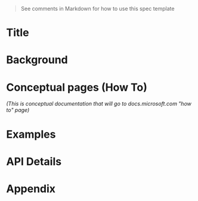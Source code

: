 <!-- 
    Before submitting, delete all "<!-- TEMPLATE" marked comments in this file,
    and the following quote banner:
-->
> See comments in Markdown for how to use this spec template

<!-- TEMPLATE
    The purpose of this spec is to describe new APIs, in a way
    that will transfer to docs.microsoft.com (https://docs.microsoft.com/en-us/microsoft-edge/webview2/).

    There are two audiences for the spec. The first are people that want to evaluate and
    give feedback on the API, as part of the submission process.
    When the PR is complete, the content within the 'Conceptual Pages' section of the review spec will be incorporated into the public documentation at
    http://docs.microsoft.com (DMC).
    So the second audience is everyone that reads there to learn how and why to use this API.
    Some of this text also shows up in Visual Studio Intellisense.

    For example, much of the examples and descriptions in the `RadialGradientBrush` API spec
    (https://github.com/microsoft/microsoft-ui-xaml-specs/blob/master/active/RadialGradientBrush/RadialGradientBrush.md)
    were carried over to the public API page on DMC
    (https://docs.microsoft.com/windows/winui/api/microsoft.ui.xaml.media.radialgradientbrush?view=winui-2.5)

    Once the API is on DMC, that becomes the official copy, and this spec becomes an archive.
    For example if the description is updated, that only needs to happen on DMC and needn't
    be duplicated here.

    Examples:
    * New set of classes and APIs (Custom Downloads):
      https://github.com/MicrosoftEdge/WebView2Feedback/blob/master/specs/CustomDownload.md
    * New member on an existing class (BackgroundColor):
      https://github.com/MicrosoftEdge/WebView2Feedback/blob/master/specs/BackgroundColor.md

    Style guide:
    * Use second person; speak to the developer who will be learning/using this API.
    (For example "you use this to..." rather than "the developer uses this to...")
    * Use hard returns to keep the page width within ~100 columns.
    (Otherwise it's more difficult to leave comments in a GitHub PR.)
    * Talk about an API's behavior, not its implementation.
    (Speak to the developer using this API, not to the team implementing it.)
    * A picture is worth a thousand words.
    * An example is worth a million words.
    * Keep examples realistic but simple; don't add unrelated complications.
    (An example that passes a stream needn't show the process of launching the File-Open dialog.)
    * Use GitHub flavored Markdown: https://guides.github.com/features/mastering-markdown/

-->

Title
===

# Background
<!-- TEMPLATE
    Use this section to provide background context for the new API(s)
    in this spec. Try to briefly provide enough information to be able to read
    the rest of the document.

    This section and the appendix are the only sections that likely
    do not get copied into any official documentation, they're just an aid
    to reading this spec. If you find useful information in the background
    or appendix consider moving it to documentation.
    
    If you're modifying an existing API, included a link here to the
    existing page(s) or spec documentation.

    For example, this section is a place to explain why you're adding this
    API rather than modifying an existing API.

    For example, this is a place to provide a brief explanation of some dependent
    area, just explanation enough to understand this new API, rather than telling
    the reader "go read 100 pages of background information posted at ...". 
-->

# Conceptual pages (How To)

_(This is conceptual documentation that will go to docs.microsoft.com "how to" page)_

<!-- TEMPLATE
    (Optional)

    All APIs have reference docs, but some APIs or groups of APIs have an additional high level,
    conceptual page (called a "how-to" page). This section can be used for that content.

    For example, there are several navigation events each with their own reference doc, but then
    there's also a concept doc on navigation
    (https://docs.microsoft.com/en-us/microsoft-edge/webview2/concepts/navigation-events).

    Sometimes it's difficult to decide if text belongs on a how-to page or an API page.
    Because our API reference documentation is automatically turned into reference docs you can
    lean towards including text in the API documentation below instead of in this conceptual
    section.
-->


# Examples
<!-- TEMPLATE
    Use this section to explain the features of the API, showing
    example code with each description in both C# (for our WinRT API or .NET API) and
    in C++ for our COM API. Use snippets of the sample code you wrote for the sample apps.
    The sample code for C++ and C# should demonstrate the same thing.

    The general format is:

    ## FirstFeatureName

    Feature explanation text goes here, including why an app would use it, how it
    replaces or supplements existing functionality.

    ```c#
    void SampleMethod()
    {
        var show = new AnExampleOf();
        show.SomeMembers = AndWhyItMight(be, interesting)
    }
    ```
    
    ```cpp
    void SampleClass::SampleMethod()
    {
        winrt::com_ptr<ICoreWebView2> webview2 = ...
    }
    ```

    ## SecondFeatureName

    Feature explanation text goes here, including why an app would use it, how it
    replaces or supplements existing functionality.

    ```c#
    void SampleMethod()
    {
        var show = new AnExampleOf();
        show.SomeMembers = AndWhyItMight(be, interesting)
    }
    ```
    
    ```cpp
    void SampleClass::SampleMethod()
    {
        winrt::com_ptr<ICoreWebView2> webview2 = ...
    }
    ```

    As an example of this section, see the Examples section for the Custom Downloads
    APIs (https://github.com/MicrosoftEdge/WebView2Feedback/blob/master/specs/CustomDownload.md). 
-->

# API Details
<!-- TEMPLATE
    The exact API, in IDL format for our COM API and
    in MIDL3 format (https://docs.microsoft.com/en-us/uwp/midl-3/)
    when possible.

    Include every new or modified type but use // ... to remove any methods,
    properties, or events that are unchanged.

    For the MIDL3 parts, after running build-apiwriter, open the generated
    `Microsoft.Web.WebView2.Core.idl` and find the new or modified portions
    generated from your modifications to the COM IDL.

    (GitHub's markdown syntax formatter does not (yet) know about MIDL3, so
    use ```c# instead even when writing MIDL3.)

    Example:
    
```
[uuid(B625A89E-368F-43F5-BCBA-39AA6234CCF8), object, pointer_default(unique)]
interface ICoreWebView2Settings4 : ICoreWebView2Settings3 {
  /// The IsPinchZoomEnabled property enables or disables the ability of 
  /// the end user to use a pinching motion on touch input enabled devices
  /// to scale the web content in the WebView2. It defaults to TRUE.
  /// When set to FALSE, the end user cannot pinch zoom.
  /// This API only affects the Page Scale zoom and has no effect on the
  /// existing browser zoom properties (IsZoomControlEnabled and ZoomFactor)
  /// or other end user mechanisms for zooming.
  ///
  /// \snippet SettingsComponent.cpp TogglePinchZooomEnabled
  [propget] HRESULT IsPinchZoomEnabled([out, retval] BOOL* enabled);
  /// Set the IsPinchZoomEnabled property
  [propput] HRESULT IsPinchZoomEnabled([in] BOOL enabled);
}
```

```c# (but really MIDL3)
namespace Microsoft.Web.WebView2.Core
{
    runtimeclass CoreWebView2Settings
    {
        // ...

        [interface_name("Microsoft.Web.WebView2.Core.ICoreWebView2Settings5")]
        {
            Boolean IsPinchZoomEnabled { get; set; };
        }
    }
}
```
-->


# Appendix
<!-- TEMPLATE
  Anything else that you want to write down about implementation notes and for posterity,
  but that isn't necessary to understand the purpose and usage of the API.
  
  This or the Background section are a good place to describe alternative designs
  and why they were rejected, any relevant implementation details, or links to other
  resources.
-->
